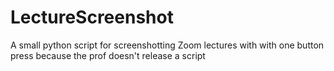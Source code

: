 # LectureScreenshot
A small python script for screenshotting Zoom lectures with with one button press because the prof doesn't release a script
